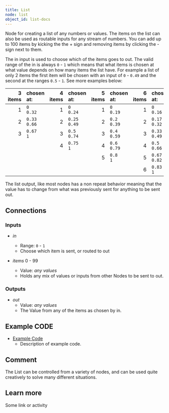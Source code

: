 ```yaml
---
title: List
node: list
object_id: list-docs
---
```


Node for creating a list of any numbers or values. The items on the list can also be used as routable inputs for any stream of numbers. You can add up to 100 items by kicking the the <span class='node-input'>+</span> sign and removing items by clicking the <span class='node-input'>-</span> sign next to them.

The <span class='node-input'>in</span> input is used to choose which of the items goes to <span class='node-output'>out</span>. The valid range of the <span class='node-input'>in</span> is always `0` - `1` which means that what items is chosen at what value depends on how many items the list have. For example a list of only 2 items the first item will be chosen with an input of `0` - `0.49` and the second at the ranges `0.5` - `1`. See more examples below:

 3<br>items | chosen<br>at:    | 4<br>items | chosen<br>at:    | 5<br>items | chosen<br>at:   | 6<br>items | chosen<br>at:
-----------:|:-----------------|-----------:|:-----------------|-----------:|:----------------|-----------:|:-------------
          1 | `0`<br>`0.32`    |          1 | `0`<br>`0.24`    |          1 | `0`<br>`0.19`   |          1 | `0`<br>`0.16`
          2 | `0.33`<br>`0.66` |          2 | `0.25`<br>`0.49` |          2 | `0.2`<br>`0.39` |          2 | `0.17`<br>`0.32`
          3 | `0.67`<br>`1`    |          3 | `0.5`<br>`0.74`  |          3 | `0.4`<br>`0.59` |          3 | `0.33`<br>`0.49`
            |                  |          4 | `0.75`<br>`1`    |          4 | `0.6`<br>`0.79` |          4 | `0.5`<br>`0.66`
            |                  |            |                  |          5 | `0.8`<br>`1`    |          5 | `0.67`<br>`0.82`
            |                  |            |                  |            |                 |          6 | `0.83`<br>`1`


The list output, like most nodes has a non repeat behavior meaning that the value has to change from what was previously sent for anything to be sent out.

## Connections

<div class="node-input-list" markdown="block">

### Inputs

- *in*
    - Range: `0` - `1`
    - Choose which item is sent, or routed to <span class='node-output'>out</span>

- *items* <span class='node-input'>0</span> - <span class='node-input'>99</span>
    - Value: *any values*
    - Holds any mix of values or inputs from other Nodes to be sent to <span class='node-output'>out</span>.

</div>

<div class="node-output-list" markdown="block">

### Outputs

- *out*
    - Value: *any values*
    - The Value from any of the <span class='node-input'>items</span> as chosen by <span class='node-input'>in</span>.

</div>

## Example CODE

<div class="node-example-programs" markdown="block">

- [Example Code](http://code.quirkbot.com/program/XXXXXXXXXXXXXXXX "Go to Quirkbot CODE")
    - Description of example code.

</div>

## Comment
The List can be controlled from a variety of nodes, and can be used quite creatively to solve many different situations.

## Learn more
Some link or activity
